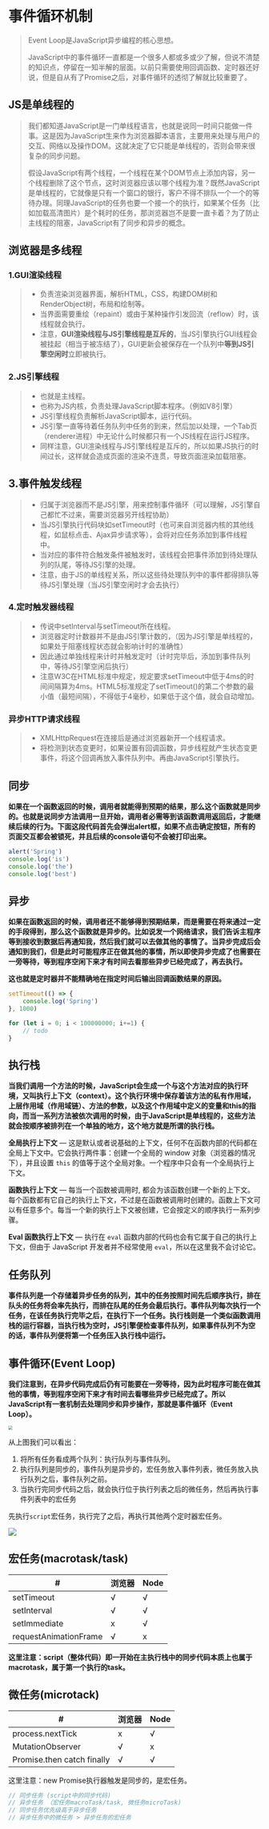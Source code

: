 # 事件循环机制

> Event Loop是JavaScript异步编程的核心思想。
>
> JavaScript中的事件循环一直都是一个很多人都或多或少了解，但说不清楚的知识点，停留在一知半解的层面。以前只需要使用回调函数、定时器还好说，但是自从有了Promise之后，对事件循环的透彻了解就比较重要了。



## JS是单线程的

> 我们都知道JavaScript是一门单线程语言，也就是说同一时间只能做一件事。这是因为JavaScript生来作为浏览器脚本语言，主要用来处理与用户的交互、网络以及操作DOM。这就决定了它只能是单线程的，否则会带来很复杂的同步问题。
>
> 假设JavaScript有两个线程，一个线程在某个DOM节点上添加内容，另一个线程删除了这个节点，这时浏览器应该以哪个线程为准？既然JavaScript是单线程的，它就像是只有一个窗口的银行，客户不得不排队一个一个的等待办理。同理JavaScript的任务也要一个接一个的执行，如果某个任务（比如加载高清图片）是个耗时的任务，那浏览器岂不是要一直卡着？为了防止主线程的阻塞，JavaScript有了同步和异步的概念。



## 浏览器是多线程

### 1.GUI渲染线程

> - 负责渲染浏览器界面，解析HTML，CSS，构建DOM树和RenderObject树，布局和绘制等。
> - 当界面需要重绘（repaint）或由于某种操作引发回流（reflow）时，该线程就会执行。
> - 注意，**GUI渲染线程与JS引擎线程是互斥的**，当JS引擎执行GUI线程会被挂起（相当于被冻结了），GUI更新会被保存在一个队列中**等到JS引擎空闲时**立即被执行。



### 2.JS引擎线程

> - 也就是主线程。
> - 也称为JS内核，负责处理JavaScript脚本程序。（例如V8引擎）
> - JS引擎线程负责解析JavaScript脚本，运行代码。
> - JS引擎一直等待着任务队列中任务的到来，然后加以处理，一个Tab页（renderer进程）中无论什么时候都只有一个JS线程在运行JS程序。
> - 同样注意，GUI渲染线程与JS引擎线程是互斥的，所以如果JS执行的时间过长，这样就会造成页面的渲染不连贯，导致页面渲染加载阻塞。



## 3.事件触发线程

> - 归属于浏览器而不是JS引擎，用来控制事件循环（可以理解，JS引擎自己都忙不过来，需要浏览器另开线程协助）
> - 当JS引擎执行代码块如setTimeout时（也可来自浏览器内核的其他线程，如鼠标点击、Ajax异步请求等），会将对应任务添加到事件线程中。
> - 当对应的事件符合触发条件被触发时，该线程会把事件添加到待处理队列的队尾，等待JS引擎的处理。
> - 注意，由于JS的单线程关系，所以这些待处理队列中的事件都得排队等待JS引擎处理（当JS引擎空闲时才会去执行）



### 4.定时触发器线程

> - 传说中setInterval与setTimeout所在线程。
> - 浏览器定时计数器并不是由JS引擎计数的，（因为JS引擎是单线程的，如果处于阻塞线程状态就会影响计时的准确性）
> - 因此通过单独线程来计时并触发定时（计时完毕后，添加到事件队列中，等待JS引擎空闲后执行）
> - 注意W3C在HTML标准中规定，规定要求setTimeout中低于4ms的时间间隔算为4ms。HTML5标准规定了setTimeout()的第二个参数的最小值（最短间隔），不得低于4毫秒，如果低于这个值，就会自动增加。



### 异步HTTP请求线程

> - XMLHttpRequest在连接后是通过浏览器新开一个线程请求。
> - 将检测到状态变更时，如果设置有回调函数，异步线程就产生状态变更事件，将这个回调再放入事件队列中。再由JavaScript引擎执行。



## 同步

**如果在一个函数返回的时候，调用者就能得到预期的结果，那么这个函数就是同步的。也就是说同步方法调用一旦开始，调用者必需等到该函数调用返回后，才能继续后续的行为。下面这段代码首先会弹出alert框，如果不点击确定按钮，所有的页面交互都会被锁死，并且后续的console语句不会被打印出来。**

```js
alert('Spring')
console.log('is')
console.log('the')
console.log('best')
```



## 异步

**如果在函数返回的时候，调用者还不能够得到预期结果，而是需要在将来通过一定的手段得到，那么这个函数就是异步的。比如说发一个网络请求，我们告诉主程序等到接收到数据后再通知我，然后我们就可以去做其他的事情了。当异步完成后会通知到我们，但是此时可能程序正在做其他的事情，所以即使异步完成了也需要在一旁等待，等到程序空闲下来才有时间去看那些异步已经完成了，再去执行。**

**这也就是定时器并不能精确地在指定时间后输出回调函数结果的原因。**

```js
setTimeout(() => {
    console.log('Spring')
}, 1000)

for (let i = 0; i < 100000000; i+=1) {
    // todo
}
```



## 执行栈

**当我们调用一个方法的时候，JavaScript会生成一个与这个方法对应的执行环境，又叫执行上下文（context）。这个执行环境中保存着该方法的私有作用域，上层作用域（作用域链）、方法的参数，以及这个作用域中定义的变量和this的指向，而当一系列方法被依次调用的时候，由于JavaScript是单线程的，这些方法就会按顺序被排列在一个单独的地方，这个地方就是所谓的执行栈。**

**全局执行上下文** — 这是默认或者说基础的上下文，任何不在函数内部的代码都在全局上下文中。它会执行两件事：创建一个全局的 window 对象（浏览器的情况下），并且设置 `this` 的值等于这个全局对象。一个程序中只会有一个全局执行上下文。

**函数执行上下文** — 每当一个函数被调用时, 都会为该函数创建一个新的上下文。每个函数都有它自己的执行上下文，不过是在函数被调用时创建的。函数上下文可以有任意多个。每当一个新的执行上下文被创建，它会按定义的顺序执行一系列步骤。

**Eval 函数执行上下文** — 执行在 `eval` 函数内部的代码也会有它属于自己的执行上下文，但由于 JavaScript 开发者并不经常使用 `eval`，所以在这里我不会讨论它。



## 任务队列

**事件队列是一个存储着异步任务的队列，其中的任务按照时间先后顺序执行，排在队头的任务将会率先执行，而排在队尾的任务会最后执行。事件队列每次执行一个任务，在该任务执行完毕之后，在执行下一个任务。执行栈则是一个类似函数调用栈的运行容器，当执行栈为空时，JS引擎便检查事件队列，如果事件队列不为空的话，事件队列便将第一个任务压入执行栈中运行。**



## 事件循环(Event Loop)

**我们注意到，在异步代码完成后仍有可能要在一旁等待，因为此时程序可能在做其他的事情，等到程序空闲下来才有时间去看哪些异步已经完成了。所以JavaScript有一套机制去处理同步和异步操作，那就是事件循环（Event Loop）。**

<img src="../img/宏任务微任务.png" style="zoom: 50%;" />

从上图我们可以看出：

1. 将所有任务看成两个队列：执行队列与事件队列。
2. 执行队列是同步的，事件队列是异步的，宏任务放入事件列表，微任务放入执行队列之后，事件队列之前。
3. 当执行完同步代码之后，就会执行位于执行列表之后的微任务，然后再执行事件列表中的宏任务

先执行`script`宏任务，执行完了之后，再执行其他两个定时器宏任务。

![](../img/eventloop.png)



## **宏任务**(macrotask/task)

| #                     | 浏览器 | Node |
| --------------------- | ------ | ---- |
| setTimeout            | √      | √    |
| setInterval           | √      | √    |
| setImmediate          | x      | √    |
| requestAnimationFrame | √      | x    |

 **这里注意：script（整体代码）即一开始在主执行栈中的同步代码本质上也属于macrotask，属于第一个执行的task。**



## **微任务**(microtack)

| #                          | 浏览器 | Node |
| -------------------------- | ------ | ---- |
| process.nextTick           | x      | √    |
| MutationObserver           | √      | x    |
| Promise.then catch finally | √      | √    |

 这里注意：new Promise执行器触发是同步的，是宏任务。

```js
// 同步任务 (script中的同步代码)
// 异步任务 （宏任务macroTask/task, 微任务microTask)
// 同步任务优先级高于异步任务
// 异步任务中的微任务 > 异步任务的宏任务
```

